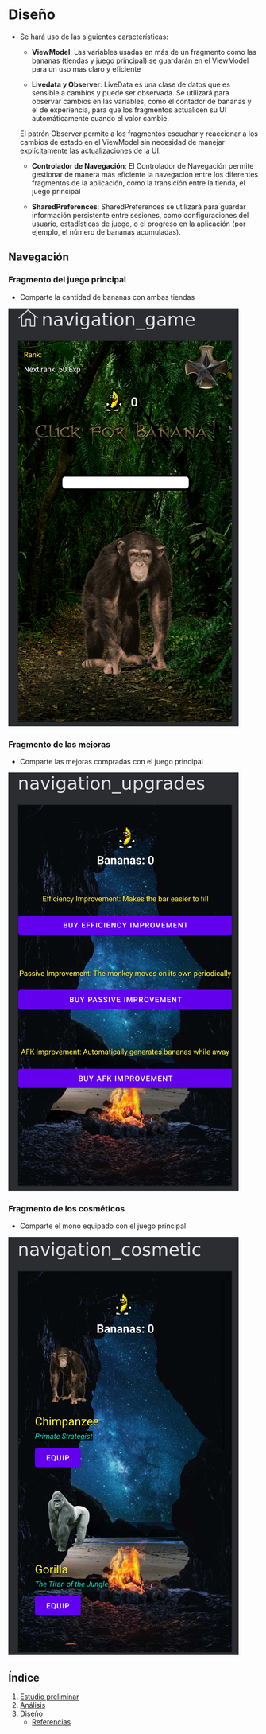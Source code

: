 # Diseño 

* Se hará uso de las siguientes características:

    - **ViewModel**: Las variables usadas en más de un fragmento como las bananas (tiendas y juego principal) se guardarán en el ViewModel para un uso mas claro y eficiente

    - **Livedata y Observer**: LiveData es una clase de datos que es sensible a cambios y puede ser observada. Se utilizará para observar cambios en las variables, como el contador de bananas y el de experiencia, para que los fragmentos actualicen su UI automáticamente cuando el valor cambie.
    
    El patrón Observer permite a los fragmentos escuchar y reaccionar a los cambios de estado en el ViewModel sin necesidad de manejar explícitamente las actualizaciones de la UI.

    - **Controlador de Navegación**: El Controlador de Navegación permite gestionar de manera más eficiente la navegación entre los diferentes fragmentos de la aplicación, como la transición entre la tienda, el juego principal

    - **SharedPreferences**: SharedPreferences se utilizará para guardar información persistente entre sesiones, como configuraciones del usuario, estadísticas de juego, o el progreso en la aplicación (por ejemplo, el número de bananas acumuladas).


## Navegación 

### Fragmento del juego principal

- Comparte la cantidad de bananas con ambas tiendas

![Game](img/game.png)


### Fragmento de las mejoras

- Comparte las mejoras compradas con el juego principal

![Upgrades](img/upgrades.png)


### Fragmento de los cosméticos

- Comparte el mono equipado con el juego principal

![Cosmetic](img/cosmetic.png)


## Índice

1. [Estudio preliminar](1.descripcion.md)
2. [Análisis](2.analisis.md)
3. [Diseño](3.disenho.md)
   - [Referencias](referencias.md)